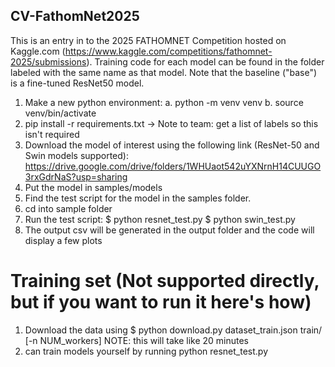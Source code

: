 ## CV-FathomNet2025

This is an entry in to the 2025 FATHOMNET Competition hosted on Kaggle.com (https://www.kaggle.com/competitions/fathomnet-2025/submissions). Training code for each model can be found in the folder labeled with the same name as that model. Note that the baseline ("base") is a fine-tuned ResNet50 model.

1. Make a new python environment:
   a. python -m venv venv
   b. source venv/bin/activate
2. pip install -r requirements.txt
   -> Note to team: get a list of labels so this isn't required
3. Download the model of interest using the following link (ResNet-50 and Swin models supported): https://drive.google.com/drive/folders/1WHUaot542uYXNrnH14CUUGO3rxGdrNaS?usp=sharing
4. Put the model in samples/models
5. Find the test script for the model in the samples folder.
6. cd into sample folder
7. Run the test script:
   $ python resnet_test.py
   $ python swin_test.py
8. The output csv will be generated in the output folder and the code will display a few plots

# Training set (Not supported directly, but if you want to run it here's how)

1. Download the data using $ python download.py dataset_train.json train/ [-n NUM_workers]
   NOTE: this will take like 20 minutes
2. can train models yourself by running python resnet_test.py
